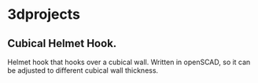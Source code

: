3dprojects
==========

Cubical Helmet Hook.
--------------------

Helmet hook that hooks over a cubical wall. Written in openSCAD, so it can be adjusted to different cubical wall thickness.
